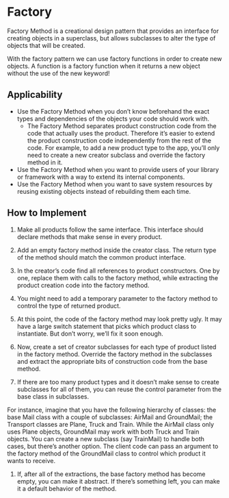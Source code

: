 # Factory

Factory Method is a creational design pattern that provides an interface for creating objects in a superclass, but allows subclasses to alter the type of objects that will be created.

With the factory pattern we can use factory functions in order to create new objects. A function is a factory function when it returns a new object without the use of the new keyword!


## Applicability
- Use the Factory Method when you don’t know beforehand the exact types and dependencies of the objects your code should work with.
    - The Factory Method separates product construction code from the code that actually uses the product. Therefore it’s easier to extend the product construction code independently from the rest of the code.
    For example, to add a new product type to the app, you’ll only need to create a new creator subclass and override the factory method in it.
- Use the Factory Method when you want to provide users of your library or framework with a way to extend its internal components.
- Use the Factory Method when you want to save system resources by reusing existing objects instead of rebuilding them each time.

## How to Implement

1. Make all products follow the same interface. This interface should declare methods that make sense in every product.

1. Add an empty factory method inside the creator class. The return type of the method should match the common product interface.

1. In the creator’s code find all references to product constructors. One by one, replace them with calls to the factory method, while extracting the product creation code into the factory method.

1. You might need to add a temporary parameter to the factory method to control the type of returned product.

1. At this point, the code of the factory method may look pretty ugly. It may have a large switch statement that picks which product class to instantiate. But don’t worry, we’ll fix it soon enough.

1. Now, create a set of creator subclasses for each type of product listed in the factory method. Override the factory method in the subclasses and extract the appropriate bits of construction code from the base method.

1. If there are too many product types and it doesn’t make sense to create subclasses for all of them, you can reuse the control parameter from the base class in subclasses.

For instance, imagine that you have the following hierarchy of classes: the base Mail class with a couple of subclasses: AirMail and GroundMail; the Transport classes are Plane, Truck and Train. While the AirMail class only uses Plane objects, GroundMail may work with both Truck and Train objects. You can create a new subclass (say TrainMail) to handle both cases, but there’s another option. The client code can pass an argument to the factory method of the GroundMail class to control which product it wants to receive.

1. If, after all of the extractions, the base factory method has become empty, you can make it abstract. If there’s something left, you can make it a default behavior of the method.
